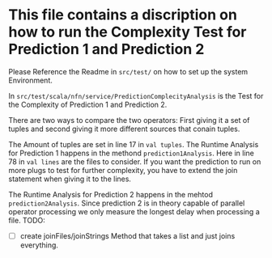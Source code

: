 # This file contains a discription on how to run the Complexity Test for Prediction 1 and Prediction 2
Please Reference the Readme in `src/test/` on how to set up the system Environment.

In `src/test/scala/nfn/service/PredictionComplecityAnalysis` is the Test for the Complexity of Prediction 1 and Prediction 2.

There are two ways to compare the two operators: First giving it a set of tuples and second giving it more different sources that conain tuples.

The Amount of tuples are set in line 17 in `val tuples`.
The Runtime Analysis for Prediction 1 happens in the methond `prediction1Analysis`. Here in line 78 in `val lines` are the files to consider.
If you want the prediction to run on more plugs to test for further complexity, you have to extend the join statement when giving it to the lines.

The Runtime Analysis for Prediction 2 happens in the mehtod `prediction2Analysis`.
Since prediction 2 is in theory capable of parallel operator processing we only measure the longest delay when processing a file.
TODO: 
- [ ] create joinFiles/joinStrings Method that takes a list and just joins everything.
